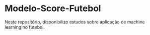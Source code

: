 # Modelo-Score-Futebol
Neste repositório, disponibilizo estudos sobre aplicação de machine learning no futebol.
